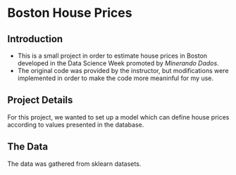 # Boston House Prices

## Introduction
- This is a small project in order to estimate house prices in Boston developed in the Data Science Week promoted by *Minerando Dados*.
- The original code was provided by the instructor, but modifications were implemented in order to make the code more meaninful for my use.

## Project Details
For this project, we wanted to set up a model which can define house prices according to values presented in the database. 

## The Data
The data was gathered from sklearn datasets.

